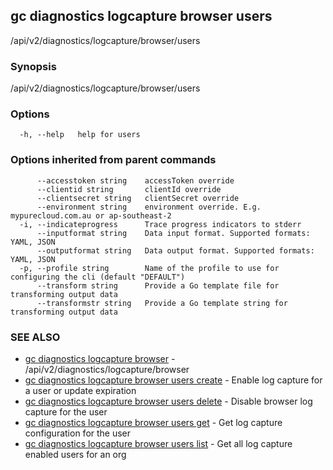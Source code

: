 ## gc diagnostics logcapture browser users

/api/v2/diagnostics/logcapture/browser/users

### Synopsis

/api/v2/diagnostics/logcapture/browser/users

### Options

```
  -h, --help   help for users
```

### Options inherited from parent commands

```
      --accesstoken string    accessToken override
      --clientid string       clientId override
      --clientsecret string   clientSecret override
      --environment string    environment override. E.g. mypurecloud.com.au or ap-southeast-2
  -i, --indicateprogress      Trace progress indicators to stderr
      --inputformat string    Data input format. Supported formats: YAML, JSON
      --outputformat string   Data output format. Supported formats: YAML, JSON
  -p, --profile string        Name of the profile to use for configuring the cli (default "DEFAULT")
      --transform string      Provide a Go template file for transforming output data
      --transformstr string   Provide a Go template string for transforming output data
```

### SEE ALSO

* [gc diagnostics logcapture browser](gc_diagnostics_logcapture_browser.html)	 - /api/v2/diagnostics/logcapture/browser
* [gc diagnostics logcapture browser users create](gc_diagnostics_logcapture_browser_users_create.html)	 - Enable log capture for a user or update expiration
* [gc diagnostics logcapture browser users delete](gc_diagnostics_logcapture_browser_users_delete.html)	 - Disable browser log capture for the user
* [gc diagnostics logcapture browser users get](gc_diagnostics_logcapture_browser_users_get.html)	 - Get log capture configuration for the user
* [gc diagnostics logcapture browser users list](gc_diagnostics_logcapture_browser_users_list.html)	 - Get all log capture enabled users for an org


